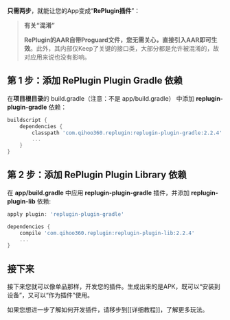 **只需两步**，就能让您的App变成“**RePlugin插件**”：

> **有关“混淆”**
> 
> **RePlugin的AAR自带Proguard文件，您无需关心，直接引入AAR即可生效**。此外，其内部仅Keep了关键的接口类，大部分都是允许被混淆的，故对应用来说也没有影响。

## 第 1 步：添加 RePlugin Plugin Gradle 依赖
在**项目根目录**的 build.gradle（注意：不是 app/build.gradle） 中添加 **replugin-plugin-gradle** 依赖：

```groovy
buildscript {
    dependencies {
        classpath 'com.qihoo360.replugin:replugin-plugin-gradle:2.2.4'
        ...
    }
}
```

## 第 2 步：添加 RePlugin Plugin Library 依赖
在 **app/build.gradle** 中应用 **replugin-plugin-gradle** 插件，并添加 **replugin-plugin-lib** 依赖:

```groovy
apply plugin: 'replugin-plugin-gradle'

dependencies {
    compile 'com.qihoo360.replugin:replugin-plugin-lib:2.2.4'
    ...
}
```

## 接下来

接下来您就可以像单品那样，开发您的插件。生成出来的是APK，既可以“安装到设备”，又可以“作为插件”使用。

如果您想进一步了解如何开发插件，请移步到[[详细教程]]，了解更多玩法。